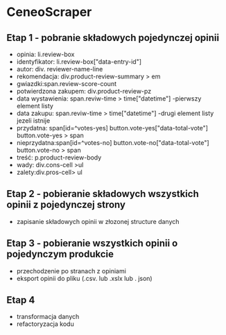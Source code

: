 # CeneoScraper
## Etap 1 - pobranie składowych pojedynczej opinii
- opinia: li.review-box
- identyfikator: li.review-box["data-entry-id"]
- autor: div. reviewer-name-line
- rekomendacja: div.product-review-summary > em
- gwiazdki:span.review-score-count
- potwierdzona zakupem: div.product-review-pz
- data wystawienia: span.reviw-time > time["datetime"] -pierwszy element listy 
- data zakupu: span.reviw-time > time["datetime"] -drugi element listy jezeli istnije 
- przydatna: span[id=^votes-yes]
             button.vote-yes["data-total-vote"]
             button.vote-yes > span
- nieprzydatna:span[id=^votes-no]
             button.vote-no["data-total-vote"]
             button.vote-no > span
- treść: p.product-review-body
- wady: div.cons-cell >ul
- zalety:div.pros-cell> ul
## Etap 2 - pobieranie składowych wszystkich opinii z pojedynczej strony 
- zapisanie składowych opinii w złozonej structure danych
## Etap 3 - pobieranie wszystkich opinii o pojedynczym produkcie
- przechodzenie po stranach z opiniami
- eksport opinii do pliku (.csv. lub .xslx lub . json)  
## Etap 4 
- transformacja danych
- refactoryzacja kodu